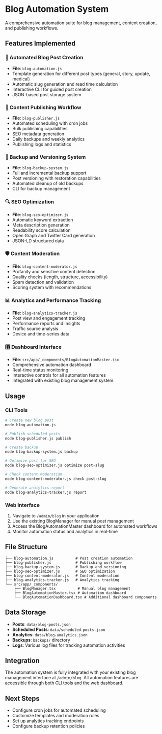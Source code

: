 # Blog Automation System

A comprehensive automation suite for blog management, content creation, and publishing workflows.

## Features Implemented

### 🤖 Automated Blog Post Creation
- **File**: `blog-automation.js`
- Template generation for different post types (general, story, update, medical)
- Automatic slug generation and read time calculation
- Interactive CLI for guided post creation
- JSON-based post storage system

### 📅 Content Publishing Workflow
- **File**: `blog-publisher.js`
- Automated scheduling with cron jobs
- Bulk publishing capabilities
- SEO metadata generation
- Daily backups and weekly analytics
- Publishing logs and statistics

### 💾 Backup and Versioning System
- **File**: `blog-backup-system.js`
- Full and incremental backup support
- Post versioning with restoration capabilities
- Automated cleanup of old backups
- CLI for backup management

### 🔍 SEO Optimization
- **File**: `blog-seo-optimizer.js`
- Automatic keyword extraction
- Meta description generation
- Readability score calculation
- Open Graph and Twitter Card generation
- JSON-LD structured data

### 🛡️ Content Moderation
- **File**: `blog-content-moderator.js`
- Profanity and sensitive content detection
- Quality checks (length, structure, accessibility)
- Spam detection and validation
- Scoring system with recommendations

### 📊 Analytics and Performance Tracking
- **File**: `blog-analytics-tracker.js`
- Post view and engagement tracking
- Performance reports and insights
- Traffic source analysis
- Device and time-series data

### 🎛️ Dashboard Interface
- **File**: `src/app/_components/BlogAutomationMaster.tsx`
- Comprehensive automation dashboard
- Real-time status monitoring
- Interactive controls for all automation features
- Integrated with existing blog management system

## Usage

### CLI Tools
```bash
# Create new blog post
node blog-automation.js

# Publish scheduled posts
node blog-publisher.js publish

# Create backup
node blog-backup-system.js backup

# Optimize post for SEO
node blog-seo-optimizer.js optimize post-slug

# Check content moderation
node blog-content-moderator.js check post-slug

# Generate analytics report
node blog-analytics-tracker.js report
```

### Web Interface
1. Navigate to `/admin/blog` in your application
2. Use the existing BlogManager for manual post management
3. Access the BlogAutomationMaster dashboard for automated workflows
4. Monitor automation status and analytics in real-time

## File Structure
```
├── blog-automation.js          # Post creation automation
├── blog-publisher.js           # Publishing workflow
├── blog-backup-system.js       # Backup and versioning
├── blog-seo-optimizer.js       # SEO optimization
├── blog-content-moderator.js   # Content moderation
├── blog-analytics-tracker.js   # Analytics tracking
└── src/app/_components/
    ├── BlogManager.tsx          # Manual blog management
    ├── BlogAutomationMaster.tsx # Automation dashboard
    └── BlogAutomationDashboard.tsx # Additional dashboard components
```

## Data Storage
- **Posts**: `data/blog-posts.json`
- **Scheduled Posts**: `data/scheduled-posts.json`
- **Analytics**: `data/blog-analytics.json`
- **Backups**: `backups/` directory
- **Logs**: Various log files for tracking automation activities

## Integration
The automation system is fully integrated with your existing blog management interface at `/admin/blog`. All automation features are accessible through both CLI tools and the web dashboard.

## Next Steps
- Configure cron jobs for automated scheduling
- Customize templates and moderation rules
- Set up analytics tracking endpoints
- Configure backup retention policies